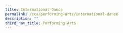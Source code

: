 ```yaml
---
title: International Dance
permalink: /cca/performing-arts/international-dance
description: ""
third_nav_title: Performing Arts
---
```

